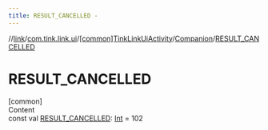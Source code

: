 ```yaml
---
title: RESULT_CANCELLED -
---
```

//[link](../../../index.md)/[com.tink.link.ui](../../index.md)/[[common]TinkLinkUiActivity](../index.md)/[Companion](index.md)/[RESULT_CANCELLED](-r-e-s-u-l-t_-c-a-n-c-e-l-l-e-d.md)



# RESULT_CANCELLED  
[common]  
Content  
const val [RESULT_CANCELLED](-r-e-s-u-l-t_-c-a-n-c-e-l-l-e-d.md): [Int](https://kotlinlang.org/api/latest/jvm/stdlib/kotlin/-int/index.html) = 102  



